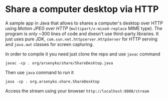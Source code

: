 # Share a computer desktop via HTTP

A sample app in Java that allows to shares a computer's desktop over HTTP using *Motion JPEG over HTTP* (`multipart/x-mixed-replace` MIME type). The program is only ~300 lines of code and doesn't use third-party libraries. It just uses pure JDK, `com.sun.net.httpserver.HttpServer` for HTTP serving and `java.awt` classes for screen capturing.

In order to compile it you need just clone the repo and use `javac` command
```
javac -cp . org/arsenyko/share/ShareDesktop.java
```
Then use `java` command to run it
```
java -cp . org.arsenyko.share.ShareDesktop
```
Access the stream using your browser `http://localhost:8080/stream`
